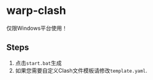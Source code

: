 # warp-clash
仅限Windows平台使用！
## Steps
1. 点击```start.bat```生成
2. 如果您需要自定义Clash文件模板请修改```template.yaml```.
